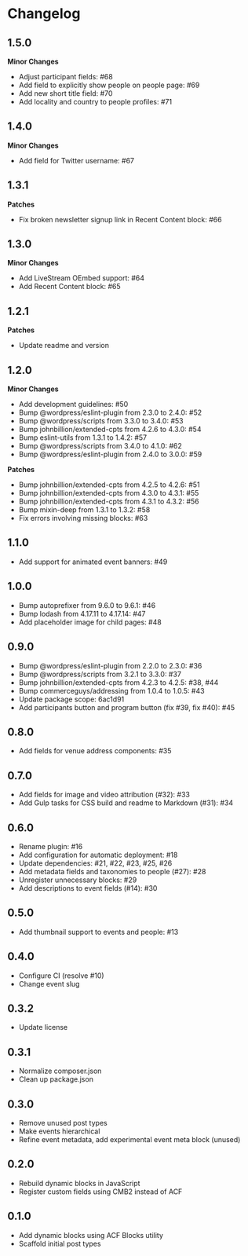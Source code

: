 # Changelog #
## 1.5.0 ##

**Minor Changes**

* Adjust participant fields: #68
* Add field to explicitly show people on people page: #69
* Add new short title field: #70
* Add locality and country to people profiles: #71

## 1.4.0 ##

**Minor Changes**

* Add field for Twitter username: #67

## 1.3.1 ##

**Patches**

* Fix broken newsletter signup link in Recent Content block: #66

## 1.3.0 ##

**Minor Changes**

* Add LiveStream OEmbed support: #64
* Add Recent Content block: #65

## 1.2.1 ##

**Patches**

* Update readme and version

## 1.2.0 ##

**Minor Changes**

* Add development guidelines: #50
* Bump @wordpress/eslint-plugin from 2.3.0 to 2.4.0: #52
* Bump @wordpress/scripts from 3.3.0 to 3.4.0: #53
* Bump johnbillion/extended-cpts from 4.2.6 to 4.3.0: #54
* Bump eslint-utils from 1.3.1 to 1.4.2: #57
* Bump @wordpress/scripts from 3.4.0 to 4.1.0: #62
* Bump @wordpress/eslint-plugin from 2.4.0 to 3.0.0: #59

**Patches**

* Bump johnbillion/extended-cpts from 4.2.5 to 4.2.6: #51
* Bump johnbillion/extended-cpts from 4.3.0 to 4.3.1: #55
* Bump johnbillion/extended-cpts from 4.3.1 to 4.3.2: #56
* Bump mixin-deep from 1.3.1 to 1.3.2: #58
* Fix errors involving missing blocks: #63

## 1.1.0 ##
* Add support for animated event banners: #49

## 1.0.0 ##
* Bump autoprefixer from 9.6.0 to 9.6.1: #46
* Bump lodash from 4.17.11 to 4.17.14: #47
* Add placeholder image for child pages: #48

## 0.9.0 ##
* Bump @wordpress/eslint-plugin from 2.2.0 to 2.3.0: #36
* Bump @wordpress/scripts from 3.2.1 to 3.3.0: #37
* Bump johnbillion/extended-cpts from 4.2.3 to 4.2.5: #38, #44
* Bump commerceguys/addressing from 1.0.4 to 1.0.5: #43
* Update package scope: 6ac1d91
* Add participants button and program button (fix #39, fix #40): #45

## 0.8.0 ##
* Add fields for venue address components: #35

## 0.7.0 ##
* Add fields for image and video attribution (#32): #33
* Add Gulp tasks for CSS build and readme to Markdown (#31): #34

## 0.6.0 ##
* Rename plugin: #16
* Add configuration for automatic deployment: #18
* Update dependencies: #21, #22, #23, #25, #26
* Add metadata fields and taxonomies to people (#27): #28
* Unregister unnecessary blocks: #29
* Add descriptions to event fields (#14): #30

## 0.5.0 ##
* Add thumbnail support to events and people: #13

## 0.4.0 ##
* Configure CI (resolve #10)
* Change event slug

## 0.3.2 ##
* Update license

## 0.3.1 ##
* Normalize composer.json
* Clean up package.json

## 0.3.0 ##
* Remove unused post types
* Make events hierarchical
* Refine event metadata, add experimental event meta block (unused)

## 0.2.0 ##
* Rebuild dynamic blocks in JavaScript
* Register custom fields using CMB2 instead of ACF

## 0.1.0 ##
* Add dynamic blocks using ACF Blocks utility
* Scaffold initial post types
